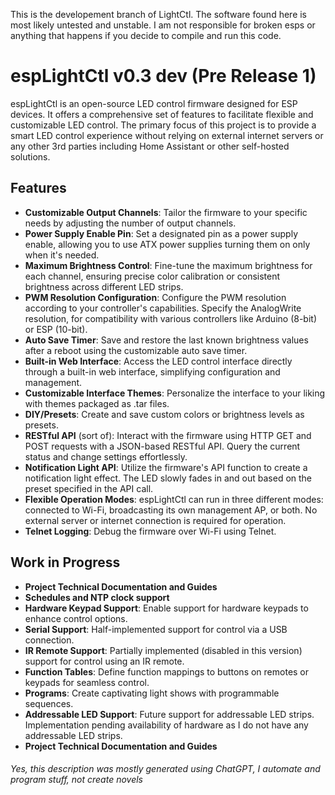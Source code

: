 This is the developement branch of LightCtl.
The software found here is most likely untested and unstable.
I am not responsible for broken esps or anything that happens if you decide to compile and run this code.

# espLightCtl v0.3 dev (Pre Release 1)

espLightCtl is an open-source LED control firmware designed for ESP devices. It offers a comprehensive set of features to facilitate flexible and customizable LED control. The primary focus of this project is to provide a smart LED control experience without relying on external internet servers or any other 3rd parties including Home Assistant or other self-hosted solutions.

## Features

- **Customizable Output Channels**: Tailor the firmware to your specific needs by adjusting the number of output channels.
- **Power Supply Enable Pin**: Set a designated pin as a power supply enable, allowing you to use ATX power supplies turning them on only when it's needed.
- **Maximum Brightness Control**: Fine-tune the maximum brightness for each channel, ensuring precise color calibration or consistent brightness across different LED strips.
- **PWM Resolution Configuration**: Configure the PWM resolution according to your controller's capabilities. Specify the AnalogWrite resolution, for compatibility with various controllers like Arduino (8-bit) or ESP (10-bit).
- **Auto Save Timer**: Save and restore the last known brightness values after a reboot using the customizable auto save timer.
- **Built-in Web Interface**: Access the LED control interface directly through a built-in web interface, simplifying configuration and management.
- **Customizable Interface Themes**: Personalize the interface to your liking with themes packaged as .tar files.
- **DIY/Presets**: Create and save custom colors or brightness levels as presets.
- **RESTful API** (sort of): Interact with the firmware using HTTP GET and POST requests with a JSON-based RESTful API. Query the current status and change settings effortlessly.
- **Notification Light API**: Utilize the firmware's API function to create a notification light effect. The LED slowly fades in and out based on the preset specified in the API call.
- **Flexible Operation Modes**: espLightCtl can run in three different modes: connected to Wi-Fi, broadcasting its own management AP, or both. No external server or internet connection is required for operation.
- **Telnet Logging**: Debug the firmware over Wi-Fi using Telnet.

## Work in Progress

- **Project Technical Documentation and Guides**
- **Schedules and NTP clock support**
- **Hardware Keypad Support**: Enable support for hardware keypads to enhance control options.
- **Serial Support**: Half-implemented support for control via a USB connection.
- **IR Remote Support**: Partially implemented (disabled in this version) support for control using an IR remote.
- **Function Tables**: Define function mappings to buttons on remotes or keypads for seamless control.
- **Programs**: Create captivating light shows with programmable sequences. 
- **Addressable LED Support**: Future support for addressable LED strips. Implementation pending availability of hardware as I do not have any addressable LED strips.
- **Project Technical Documentation and Guides**


###### Yes, this description was _mostly_ generated using ChatGPT, I automate and program stuff, not create novels
